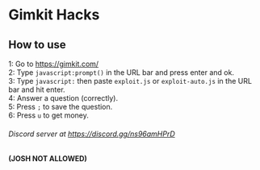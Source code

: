 # Gimkit Hacks

## How to use

1: Go to https://gimkit.com/<br>
2: Type `javascript:prompt()` in the URL bar and press enter and ok.<br>
3: Type `javascript:` then paste `exploit.js` or `exploit-auto.js` in the URL bar and hit enter.<br>
4: Answer a question (correctly).<br>
5: Press `;` to save the question. <br>
6: Press `u` to get money. <br>


###### Discord server at https://discord.gg/ns96amHPrD

**(JOSH NOT ALLOWED)**
